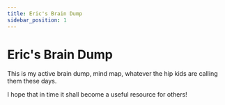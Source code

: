 ```yaml
---
title: Eric's Brain Dump
sidebar_position: 1
---
```


# Eric's Brain Dump

This is my active brain dump, mind map, whatever the hip kids are calling them these days.

I hope that in time it shall become a useful resource for others!
